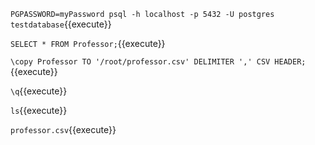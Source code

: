 ``PGPASSWORD=myPassword psql -h localhost -p 5432 -U postgres testdatabase``{{execute}}

``SELECT * FROM Professor;``{{execute}}

``\copy Professor TO '/root/professor.csv' DELIMITER ',' CSV HEADER;``{{execute}}

``\q``{{execute}}

``ls``{{execute}}

``professor.csv``{{execute}}